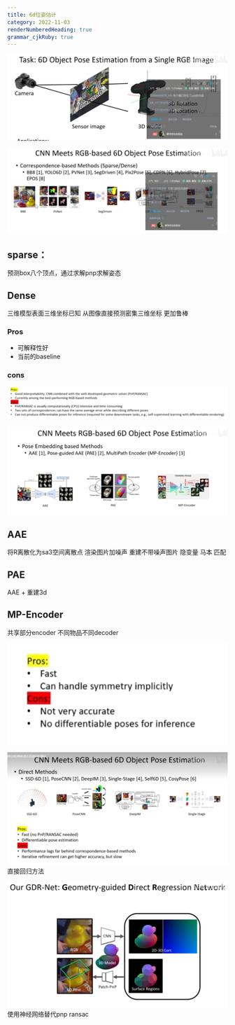 ```yaml
---
title: 6d位姿估计
category: 2022-11-03
renderNumberedHeading: true
grammar_cjkRuby: true
---
```




![enter description here](./images/1667439455454.png)

![enter description here](./images/1667439519336.png)
## sparse：
预测box八个顶点，通过求解pnp求解姿态

## Dense
三维模型表面三维坐标已知
从图像直接预测密集三维坐标
更加鲁棒

### Pros
- 可解释性好
- 当前的baseline

### cons

![enter description here](./images/1667439784704.png)

![enter description here](./images/1667439845830.png)
## AAE
将R离散化为sa3空间离散点
渲染图片加噪声
重建不带噪声图片
隐变量 马本 匹配

## PAE
AAE + 重建3d

## MP-Encoder
共享部分encoder
不同物品不同decoder


![enter description here](./images/1667440102380.png)

![enter description here](./images/1667440159297.png)
直接回归方法


![enter description here](./images/1667440281617.png)
使用神经网络替代pnp ransac